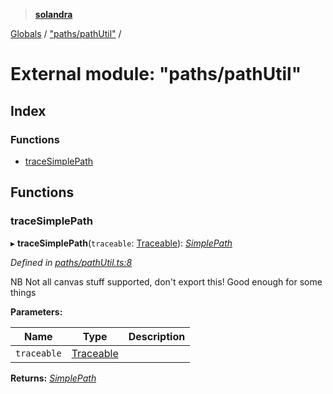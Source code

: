 > **[solandra](../README.md)**

[Globals](../README.md) / ["paths/pathUtil"](_paths_pathutil_.md) /

# External module: "paths/pathUtil"

## Index

### Functions

* [traceSimplePath](_paths_pathutil_.md#tracesimplepath)

## Functions

###  traceSimplePath

▸ **traceSimplePath**(`traceable`: [Traceable](../interfaces/_paths_index_.traceable.md)): *[SimplePath](../classes/_paths_simplepath_.simplepath.md)*

*Defined in [paths/pathUtil.ts:8](https://github.com/jamesporter/solandra/blob/02e2cc9/src/lib/paths/pathUtil.ts#L8)*

NB Not all canvas stuff supported, don't export this!
Good enough for some things

**Parameters:**

Name | Type | Description |
------ | ------ | ------ |
`traceable` | [Traceable](../interfaces/_paths_index_.traceable.md) |   |

**Returns:** *[SimplePath](../classes/_paths_simplepath_.simplepath.md)*